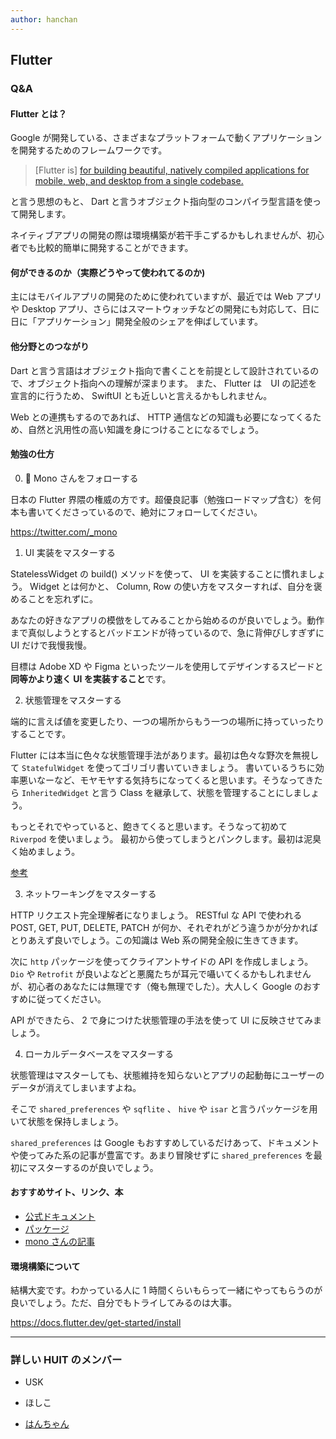 ```yaml
---
author: hanchan
---
```


## Flutter

### Q&A

#### Flutter とは？

Google が開発している、さまざまなプラットフォームで動くアプリケーションを開発するためのフレームワークです。

> [Flutter is] [for building beautiful, natively compiled applications for mobile, web, and desktop from a single codebase.](https://codelabs.developers.google.com/codelabs/first-flutter-app-pt1#0)

と言う思想のもと、 Dart と言うオブジェクト指向型のコンパイラ型言語を使って開発します。

ネイティブアプリの開発の際は環境構築が若干手こずるかもしれませんが、初心者でも比較的簡単に開発することができます。

#### 何ができるのか（実際どうやって使われてるのか)

主にはモバイルアプリの開発のために使われていますが、最近では Web アプリや Desktop アプリ、さらにはスマートウォッチなどの開発にも対応して、日に日に「アプリケーション」開発全般のシェアを伸ばしています。

#### 他分野とのつながり

Dart と言う言語はオブジェクト指向で書くことを前提として設計されているので、オブジェクト指向への理解が深まります。
また、 Flutter は　UI の記述を宣言的に行うため、 SwiftUI とも近しいと言えるかもしれません。

Web との連携もするのであれば、 HTTP 通信などの知識も必要になってくるため、自然と汎用性の高い知識を身につけることになるでしょう。

#### 勉強の仕方

0. 🐶 Mono さんをフォローする

日本の Flutter 界隈の権威の方です。超優良記事（勉強ロードマップ含む）を何本も書いてくださっているので、絶対にフォローしてください。

https://twitter.com/_mono

1. UI 実装をマスターする

StatelessWidget の build() メソッドを使って、 UI を実装することに慣れましょう。
Widget とは何かと、 Column, Row の使い方をマスターすれば、自分を褒めることを忘れずに。

あなたの好きなアプリの模倣をしてみることから始めるのが良いでしょう。動作まで真似しようとするとバッドエンドが待っているので、急に背伸びしすぎずに UI だけで我慢我慢。

目標は Adobe XD や Figma といったツールを使用してデザインするスピードと**同等かより速く UI を実装すること**です。

2. 状態管理をマスターする

端的に言えば値を変更したり、一つの場所からもう一つの場所に持っていったりすることです。

Flutter には本当に色々な状態管理手法があります。最初は色々な野次を無視して `StatefulWidget` を使ってゴリゴリ書いていきましょう。
書いているうちに効率悪いなーなど、モヤモヤする気持ちになってくると思います。そうなってきたら `InheritedWidget` と言う Class を継承して、状態を管理することにしましょう。

もっとそれでやっていると、飽きてくると思います。そうなって初めて `Riverpod` を使いましょう。
最初から使ってしまうとパンクします。最初は泥臭く始めましょう。

[参考](https://twitter.com/_mono/status/1170516947970097152?lang=ja)

3. ネットワーキングをマスターする

HTTP リクエスト完全理解者になりましょう。 RESTful な API で使われる POST, GET, PUT, DELETE, PATCH が何か、それぞれがどう違うかが分かればとりあえず良いでしょう。この知識は Web 系の開発全般に生きてきます。

次に `http` パッケージを使ってクライアントサイドの API を作成しましょう。 `Dio` や `Retrofit` が良いよなどと悪魔たちが耳元で囁いてくるかもしれませんが、初心者のあなたには無理です（俺も無理でした）。大人しく Google のおすすめに従ってください。

API ができたら、 2 で身につけた状態管理の手法を使って UI に反映させてみましょう。

4. ローカルデータベースをマスターする

状態管理はマスターしても、状態維持を知らないとアプリの起動毎にユーザーのデータが消えてしまいますよね。

そこで `shared_preferences` や `sqflite` 、 `hive` や `isar` と言うパッケージを用いて状態を保持しましょう。

`shared_preferences` は Google もおすすめしているだけあって、ドキュメントや使ってみた系の記事が豊富です。あまり冒険せずに `shared_preferences` を最初にマスターするのが良いでしょう。

#### おすすめサイト、リンク、本

- [公式ドキュメント](https://docs.flutter.dev/)
- [パッケージ](https://pub.dev/)
- [mono さんの記事](https://mono0926.medium.com/)

#### 環境構築について

結構大変です。わかっている人に 1 時間くらいもらって一緒にやってもらうのが良いでしょう。ただ、自分でもトライしてみるのは大事。

https://docs.flutter.dev/get-started/install

---

  <!-- 好きな記事書いてください -->

### 詳しい HUIT のメンバー

- USK
- ほしこ
- [はんちゃん](https://twitter.com/nori_handa)

  <!-- Twitterのリンクとか -->
